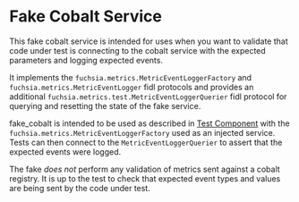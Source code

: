 # Fake Cobalt Service

This fake cobalt service is intended for uses when you want to validate that code under test is
connecting to the cobalt service with the expected parameters and logging expected events.

It implements the `fuchsia.metrics.MetricEventLoggerFactory` and `fuchsia.metrics.MetricEventLogger`
fidl protocols and provides an additional `fuchsia.metrics.test.MetricEventLoggerQuerier` fidl
protocol for querying and resetting the state of the fake service.

fake_cobalt is intended to be used as described in [Test Component](https://fuchsia.dev/fuchsia-src/development/testing/test_component)
with the `fuchsia.metrics.MetricEventLoggerFactory` used as an injected service. Tests can then
connect to the `MetricEventLoggerQuerier` to assert that the expected events were logged.

The fake _does not_ perform any validation of metrics sent against a cobalt registry. It is up to
the test to check that expected event types and values are being sent by the code under test.
